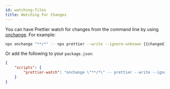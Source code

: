 ```yaml
---
id: watching-files
title: Watching For Changes
---
```


You can have Prettier watch for changes from the command line by using [onchange](https://www.npmjs.com/package/onchange). For example:

```bash
npx onchange "**/*" -- npx prettier --write --ignore-unknown {{changed}}
```

Or add the following to your `package.json`:

```json
{
    "scripts": {
        "prettier-watch": "onchange \"**/*\" -- prettier --write --ignore-unknown {{changed}}"
    }
}
```
